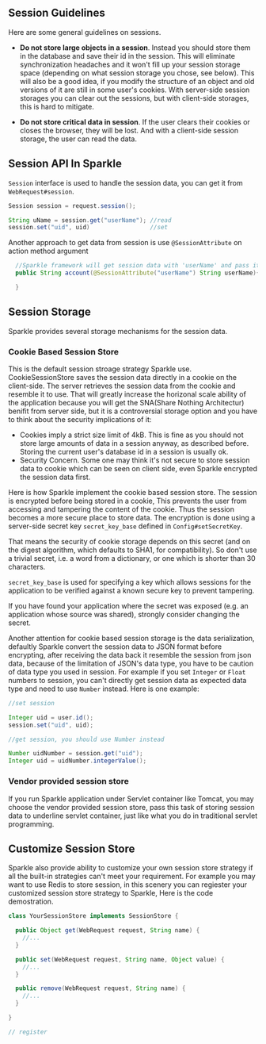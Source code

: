 ## Session Guidelines

Here are some general guidelines on sessions.

* **Do not store large objects in a session**. Instead you should store them in the database and save their id in the session. This will eliminate synchronization headaches and it won't fill up your session storage space \(depending on what session storage you chose, see below\). This will also be a good idea, if you modify the structure of an object and old versions of it are still in some user's cookies. With server-side session storages you can clear out the sessions, but with client-side storages, this is hard to mitigate.

* **Do not store critical data in session**. If the user clears their cookies or closes the browser, they will be lost. And with a client-side session storage, the user can read the data.

## Session API In Sparkle

`Session` interface is used to handle the session data, you can get it from `WebRequest#session`.

```java
Session session = request.session();

String uName = session.get("userName"); //read
session.set("uid", uid)                 //set
```

Another approach to get data from session is use `@SessionAttribute` on action method argument

```java
  //Sparkle framework will get session data with 'userName' and pass it as argument
  public String account(@SessionAttribute("userName") String userName){

  }
```

## Session Storage

Sparkle provides several storage mechanisms for the session data.

### Cookie Based Session Store

This is the default session stroage strategy Sparkle use.  CookieSessionStore saves the session data directly in a cookie on the client-side. The server retrieves the session data from the cookie and resemble it to use. That will greatly increase the horizonal scale ability of the application because you will get the SNA\(Share Nothing Architectur\) benifit from server side, but it is a controversial storage option and you have to think about the security implications of it:

* Cookies imply a strict size limit of 4kB. This is fine as you should not store large amounts of data in a session anyway, as described before. Storing the current user's database id in a session is usually ok.
* Security Concern. Some one may think it's not secure to store session data to cookie which can be seen on client side, even Sparkle encrypted the session data first.

Here is how Sparkle implement the cookie based session store. The session is encrypted before being stored in a cookie, This prevents the user from accessing and tampering the content of the cookie. Thus the session becomes a more secure place to store data. The encryption is done using a server-side secret key `secret_key_base` defined in `Config#setSecretKey`.

That means the security of cookie storage depends on this secret \(and on the digest algorithm, which defaults to SHA1, for compatibility\). So don't use a trivial secret, i.e. a word from a dictionary, or one which is shorter than 30 characters.

`secret_key_base` is used for specifying a key which allows sessions for the application to be verified against a known secure key to prevent tampering.

If you have found your application where the secret was exposed \(e.g. an application whose source was shared\), strongly consider changing the secret.

Another attention for cookie based session storage is the data serialization, defaultly Sparkle convert the session data to JSON format before encrypting, after receiving the data back it resemble the session from json data, because of the limitation of JSON's data type, you have to be caution of data type you used in session. For example if you set `Integer` or `Float` numbers to session, you can't directly get session data as expected data type and need to use `Number` instead. Here is one example:

```java
//set session

Integer uid = user.id();
session.set("uid", uid);

//get session, you should use Number instead

Number uidNumber = session.get("uid");
Integer uid = uidNumber.integerValue();
```

### Vendor provided session store

If you run Sparkle application under Servlet container like Tomcat, you may choose the vendor provided session store, pass this task of storing session data to underline servlet container, just like what you do in traditional servlet programming.

## Customize Session Store

Sparkle also provide ability to customize your own session store strategy if all the built-in strategies can't meet your requirement. For example you may want to use Redis to store session, in this scenery you can regiester your customized session store strategy to Sparkle, Here is the code demostration.

```java
class YourSessionStore implements SessionStore {

  public Object get(WebRequest request, String name) {
    //...
  }

  public set(WebRequest request, String name, Object value) {
    //...
  }

  public remove(WebRequest request, String name) {
    //...
  }

}

// register
```




